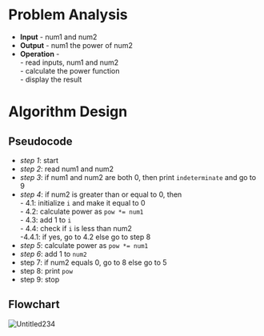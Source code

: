 # Problem Analysis
+ **Input** - num1 and num2
+ **Output** - num1 the power of num2
+ **Operation** -\
          - read inputs, num1 and num2\
          - calculate the power function\
          - display the result
# Algorithm Design
  ## Pseudocode
+ *step 1*: start
+ *step 2*: read num1 and num2
+ *step 3*: if num1 and num2 are both 0, then print `indeterminate` and go to 9
+ *step 4*: if num2 is greater than or equal to 0, then\
      - 4.1: initialize `i` and make it equal to 0\
      - 4.2: calculate power as `pow *= num1`\
      - 4.3: add 1 to `i`\
      - 4.4: check if `i` is less than num2\
          -4.4.1: if yes, go to 4.2 else go to step 8
+ *step 5*: calculate power as `pow *= num1`
+ *step 6*: add 1 to `num2`
+ step 7: if num2 equals 0, go to 8 else go to 5
+ step 8: print `pow`
+ step 9: stop

## Flowchart

![Untitled234](https://github.com/user-attachments/assets/8df201db-b303-4fe4-8d91-9e2490d0e7c0)
